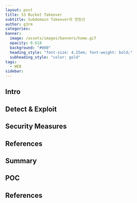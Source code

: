 ```yaml
---
layout: post
title: S3 Bucket Takeover
subtitle: Subdomain Takeover의 연장선
author: g3rm
categories: 
banner:
  image: /assets/images/banners/home.gif
  opacity: 0.618
  background: "#000"
  heading_style: "font-size: 4.25em; font-weight: bold;"
  subheading_style: "color: gold"
tags:
  - WEB
sidebar:
---
```



## Intro

## Detect & Exploit 

## Security Measures

## References

## Summary

## POC

## References